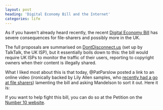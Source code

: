 ```yaml
---
layout: post
heading: 'Digital Economy Bill and the Internet'
categories: life
---
```


As if you haven't already heard recently, the recent [Digital Economy Bill](http://www.guardian.co.uk/music/musicblog/2009/nov/27/digital-economy-bill) has severe consequences for file-sharers and possibly more in the UK.

The full proposals are summarised on [DontDisconnect.us](http://web.archive.org/web/20111027195348/http://www.dontdisconnect.us/the-proposals/) (set up by TalkTalk, the UK ISP), but it essentially boils down to this: the bill would require UK ISPs to monitor the traffic of their users, reporting to copyright owners when their content is illegally shared.

What I liked most about this is that today, @PatParslow posted a link to an online video (ironically backed by Lily Allen samples, who [recently had a go at file sharers](http://news.bbc.co.uk/1/hi/entertainment/8256607.stm)) lamenting the bill and asking Mandelson to sort it out. Here it is:

If you want to help fight this bill, you can do so at the Petition on the [Number 10 website](http://web.archive.org/web/20110709062253/http://petitions.number10.gov.uk/dontdisconnectus/).
